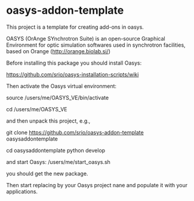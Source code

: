 # oasys-addon-template

This project is a template for creating add-ons in oasys. 

OASYS (OrAnge SYnchrotron Suite) is an open-source Graphical Environment
for optic simulation softwares used in synchrotron facilities, based on
Orange (http://orange.biolab.si/)

Before installing this package you should install Oasys: 

https://github.com/srio/oasys-installation-scripts/wiki


Then activate the Oasys virtual environment: 

source /users/me/OASYS\_VE/bin/activate

cd /users/me/OASYS\_VE

and then unpack this project, e.g., 

git clone  https://github.com/srio/oasys-addon-template oasysaddontemplate

cd oasysaddontemplate
python develop

and start Oasys: 
/users/me/start\_oasys.sh

you should get the new package. 

Then start replacing <oasysaddontemplate> by your Oasys project nane and
populate it with your applications. 


